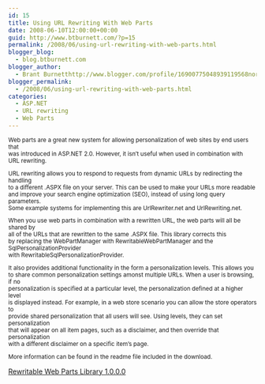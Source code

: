 ```yaml
---
id: 15
title: Using URL Rewriting With Web Parts
date: 2008-06-10T12:00:00+00:00
guid: http://www.btburnett.com/?p=15
permalink: /2008/06/using-url-rewriting-with-web-parts.html
blogger_blog:
  - blog.btburnett.com
blogger_author:
  - Brant Burnetthttp://www.blogger.com/profile/16900775048939119568noreply@blogger.com
blogger_permalink:
  - /2008/06/using-url-rewriting-with-web-parts.html
categories:
  - ASP.NET
  - URL rewriting
  - Web Parts
---
```

<div>
  <small>Web parts are a great new system for allowing personalization of web sites by end users that<br /> was introduced in ASP.NET 2.0. However, it isn&#8217;t useful when used in combination with<br /> URL rewriting.</p>

  <p>
    URL rewriting allows you to respond to requests from dynamic URLs by redirecting the handling<br /> to a different .ASPX file on your server. This can be used to make your URLs more readable<br /> and improve your search engine optimization (SEO), instead of using long query parameters.<br /> Some example systems for implementing this are UrlRewriter.net and UrlRewriting.net.
  </p>

  <p>
    When you use web parts in combination with a rewritten URL, the web parts will all be shared by<br /> all of the URLs that are rewritten to the same .ASPX file. This library corrects this<br /> by replacing the WebPartManager with RewritableWebPartManager and the SqlPersonalizationProvider<br /> with RewritableSqlPersonalizationProvider.
  </p>

  <p>
    It also provides additional functionality in the form a personalization levels. This allows you<br /> to share common personalization settings amonst multiple URLs. When a user is browsing, if no<br /> personalization is specified at a particular level, the personalization defined at a higher level<br /> is displayed instead. For example, in a web store scenario you can allow the store operators to<br /> provide shared personalization that all users will see. Using levels, they can set personalization<br /> that will appear on all item pages, such as a disclaimer, and then override that personalization<br /> with a different disclaimer on a specific item&#8217;s page.
  </p>

  <p>
    More information can be found in the readme file included in the download.
  </p>

  <p>
    <big><a href="http://btburnett.com/downloads/RewritableWebPartsLibrary.1.0.0.0.zip">Rewritable Web Parts Library 1.0.0.0</a></big><br /> </small></div>
